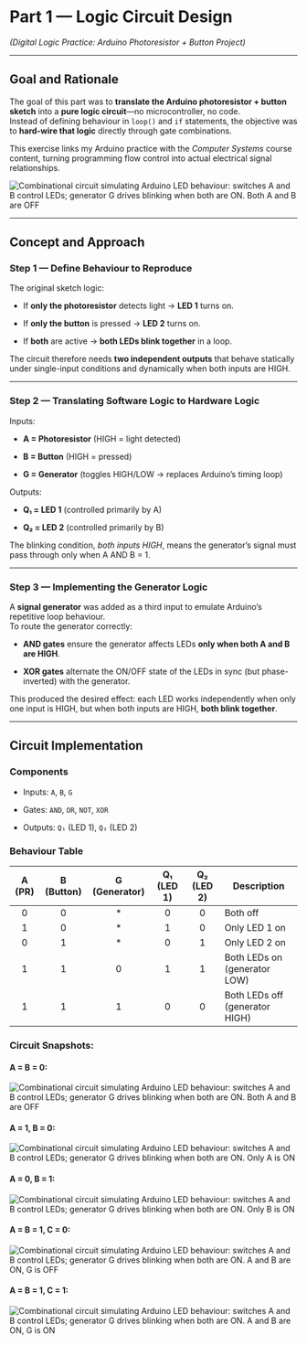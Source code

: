 # Part 1 — Logic Circuit Design

_(Digital Logic Practice: Arduino Photoresistor + Button Project)_

---
## Goal and Rationale

The goal of this part was to **translate the Arduino photoresistor + button sketch** into a **pure logic circuit**—no microcontroller, no code.  
Instead of defining behaviour in `loop()` and `if` statements, the objective was to **hard-wire that logic** directly through gate combinations.

This exercise links my Arduino practice with the _Computer Systems_ course content, turning programming flow control into actual electrical signal relationships.

![Combinational circuit simulating Arduino LED behaviour: switches A and B control LEDs; generator G drives blinking when both are ON. Both A and B are OFF](./Sim_Circuit/demo.gif)


---
## Concept and Approach

### Step 1 — Define Behaviour to Reproduce

The original sketch logic:

- If **only the photoresistor** detects light → **LED 1** turns on.

- If **only the button** is pressed → **LED 2** turns on.

- If **both** are active → **both LEDs blink together** in a loop.


The circuit therefore needs **two independent outputs** that behave statically under single-input conditions and dynamically when both inputs are HIGH.

---
### Step 2 — Translating Software Logic to Hardware Logic

Inputs:

- **A = Photoresistor** (HIGH = light detected)

- **B = Button** (HIGH = pressed)

- **G = Generator** (toggles HIGH/LOW → replaces Arduino’s timing loop)


Outputs:

- **Q₁ = LED 1** (controlled primarily by A)

- **Q₂ = LED 2** (controlled primarily by B)


The blinking condition, _both inputs HIGH_, means the generator’s signal must pass through only when A AND B = 1.

---
### Step 3 — Implementing the Generator Logic

A **signal generator** was added as a third input to emulate Arduino’s repetitive loop behaviour.  
To route the generator correctly:

- **AND gates** ensure the generator affects LEDs **only when both A and B are HIGH**.

- **XOR gates** alternate the ON/OFF state of the LEDs in sync (but phase-inverted) with the generator.


This produced the desired effect: each LED works independently when only one input is HIGH, but when both inputs are HIGH, **both blink together**.

---
## Circuit Implementation

### Components

- Inputs: `A`, `B`, `G`

- Gates: `AND`, `OR`, `NOT`, `XOR`

- Outputs: `Q₁` (LED 1), `Q₂` (LED 2)

### Behaviour Table

| A (PR) | B (Button) | G (Generator) | Q₁ (LED 1) | Q₂ (LED 2) | Description                    |
| :----: | :--------: | :-----------: | :--------: | :--------: | ------------------------------ |
|   0    |     0      |       *       |     0      |     0      | Both off                       |
|   1    |     0      |       *       |     1      |     0      | Only LED 1 on                  |
|   0    |     1      |       *       |     0      |     1      | Only LED 2 on                  |
|   1    |     1      |       0       |     1      |     1      | Both LEDs on (generator LOW)   |
|   1    |     1      |       1       |     0      |     0      | Both LEDs off (generator HIGH) |

### Circuit Snapshots:

#### A = B = 0:
![Combinational circuit simulating Arduino LED behaviour: switches A and B control LEDs; generator G drives blinking when both are ON. Both A and B are OFF](./Sim_Circuit/0.png)

#### A = 1, B = 0:
![Combinational circuit simulating Arduino LED behaviour: switches A and B control LEDs; generator G drives blinking when both are ON. Only A is ON](./Sim_Circuit/1.png)


#### A = 0, B = 1:
![Combinational circuit simulating Arduino LED behaviour: switches A and B control LEDs; generator G drives blinking when both are ON. Only B is ON](./Sim_Circuit/2.png)


#### A = B = 1, C = 0:
![Combinational circuit simulating Arduino LED behaviour: switches A and B control LEDs; generator G drives blinking when both are ON. A and B are ON, G is OFF](./Sim_Circuit/1+2-1.png)


#### A = B = 1, C = 1:
![Combinational circuit simulating Arduino LED behaviour: switches A and B control LEDs; generator G drives blinking when both are ON. A and B are ON, G is ON](./Sim_Circuit/1+2-2.png)
